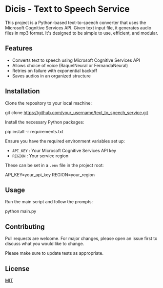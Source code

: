 # Dicis - Text to Speech Service

This project is a Python-based text-to-speech converter that uses the Microsoft Cognitive Services API. Given text input file, it generates audio files in mp3 format. It's designed to be simple to use, efficient, and modular.

## Features

- Converts text to speech using Microsoft Cognitive Services API
- Allows choice of voice (RaquelNeural or FernandaNeural)
- Retries on failure with exponential backoff
- Saves audios in an organized structure

## Installation

Clone the repository to your local machine:

git clone https://github.com/your_username/text_to_speech_service.git

Install the necessary Python packages:

pip install -r requirements.txt

Ensure you have the required environment variables set up:

- `API_KEY` : Your Microsoft Cognitive Services API key
- `REGION` : Your service region

These can be set in a `.env` file in the project root:

API_KEY=your_api_key
REGION=your_region

## Usage

Run the main script and follow the prompts:

python main.py

## Contributing

Pull requests are welcome. For major changes, please open an issue first to discuss what you would like to change.

Please make sure to update tests as appropriate.

## License

[MIT](https://choosealicense.com/licenses/mit/)
